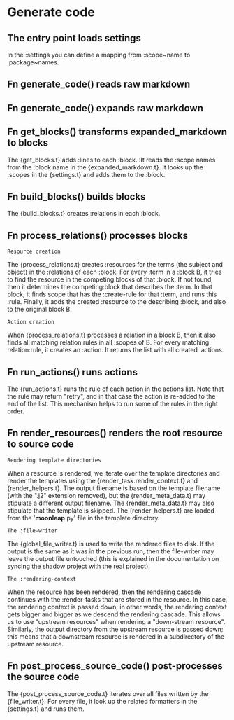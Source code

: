 # Generate code

## The entry point loads settings

In the :settings you can define a mapping from :scope~name to :package~names.

## Fn generate_code() reads raw markdown

## Fn generate_code() expands raw markdown

## Fn get_blocks() transforms expanded_markdown to blocks

The {get_blocks.t} adds :lines to each :block.
:It reads the :scope names from the :block name in the {expanded_markdown.t}.
It looks up the :scopes in the {settings.t} and adds them to the :block.

## Fn build_blocks() builds blocks

The {build_blocks.t} creates :relations in each :block.

## Fn process_relations() processes blocks

`Resource creation`

The {process_relations.t} creates :resources for the terms (the subject and object)
in the :relations of each :block. For every :term in a :block B, it tries to find the
resource in the competing:blocks of that :block. If not found, then it determines
the competing:block that describes the :term. In that block, it finds scope that has
the :create-rule for that :term, and runs this :rule. Finally, it adds the created
:resource to the describing :block, and also to the original block B.

`Action creation`

When {process_relations.t} processes a relation in a block B, then it also finds
all matching relation:rules in all :scopes of B. For every matching relation:rule,
it creates an :action. It returns the list with all created :actions.

## Fn run_actions() runs actions

The {run_actions.t} runs the rule of each action in the actions list. Note that
the rule may return "retry", and in that case the action is re-added to the end of the
list. This mechanism helps to run some of the rules in the right order.

## Fn render_resources() renders the root resource to source code

`Rendering template directories`

When a resource is rendered, we iterate over the template directories and render the
templates using the {render_task.render_context.t} and {render_helpers.t}.
The output filename is based on the template filename (with the ".j2" extension
removed), but the {render_meta_data.t} may stipulate a different output filename.
The {render_meta_data.t} may also stipulate that the template is skipped.
The {render_helpers.t} are loaded from the '__moonleap__.py' file in the template
directory.

`The :file-writer`

The {global_file_writer.t} is used to write the rendered files to disk. If the output
is the same as it was in the previous run, then the file-writer may leave the output
file untouched (this is explained in the documentation on syncing the shadow project
with the real project).

`The :rendering-context`

When the resource has been rendered, then the rendering cascade continues with the
:render-tasks that are stored in the resource. In this case, the rendering context
is passed down; in other words, the rendering context gets bigger and bigger as we
descend the rendering cascade. This allows us to use "upstream resources" when rendering
a "down-stream resource". Similarly, the output directory from the upstream resource is
passed down; this means that a downstream resource is rendered in a subdirectory
of the upstream resource.

## Fn post_process_source_code() post-processes the source code

The {post_process_source_code.t} iterates over all files written by the {file_writer.t}.
For every file, it look up the related formatters in the {settings.t} and runs them.

